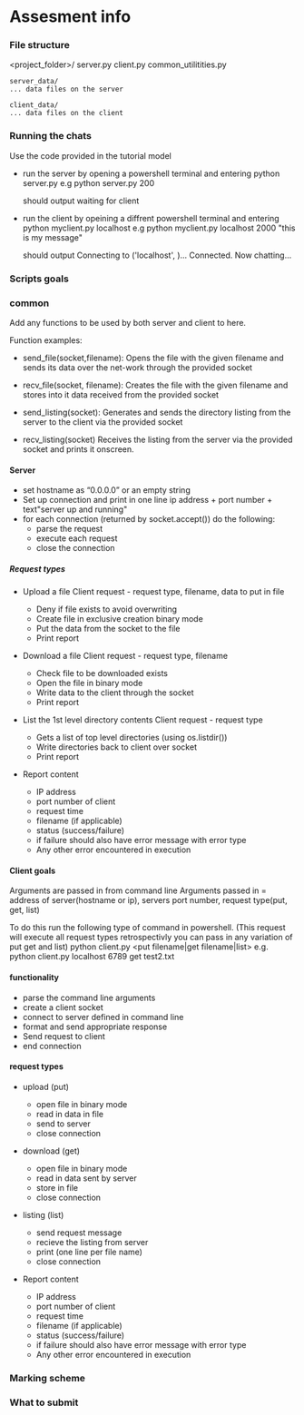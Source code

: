# Assesment info

### File structure
<project_folder>/
    server.py
    client.py
    common_utilitities.py

    server_data/
    ... data files on the server

    client_data/
    ... data files on the client

### Running the chats
Use the code provided in the tutorial model
 - run the server by opening a powershell terminal and entering python server.py <port number> e.g python server.py 200

    should output waiting for client

 - run the client by opeining a diffrent powershell terminal and entering python myclient.py localhost <port number> <message> e.g python myclient.py localhost 2000 "this is my message"

    should output Connecting to ('localhost', <port number>)...
    Connected. Now chatting...

### Scripts goals
### common
Add any functions to be used by both server and client to here.

Function examples:
- send_file(socket,filename):
    Opens the file with the given filename and sends its data over the net-work through the provided socket

- recv_file(socket, filename):
    Creates the file with the given filename and stores into it data received from the provided socket

- send_listing(socket):
    Generates and sends the directory listing from the server to the client via the provided socket

- recv_listing(socket)
    Receives the listing from the server via the provided socket and prints it onscreen.

#### Server
- set hostname as “0.0.0.0” or an empty string
- Set up connection and print in one line ip address + port number + text"server up and running"
- for each connection (returned by socket.accept()) do the following:
    - parse the request
    - execute each request
    - close the connection

##### Request types
- Upload a file
    Client request - request type, filename, data to put in file
    - Deny if file exists to avoid overwriting
    - Create file in exclusive creation binary mode
    - Put the data from the socket to the file
    - Print report

- Download a file
    Client request - request type, filename
    - Check file to be downloaded exists
    - Open the file in binary mode
    - Write data to the client through the socket
    - Print report

- List the 1st level directory contents
    Client request - request type
    - Gets a list of top level directories (using os.listdir())
    - Write directories back to client over socket
    - Print report

- Report content
    - IP address
    - port number of client
    - request time
    - filename (if applicable)
    - status (success/failure)
    - if failure should also have error message with error type
    - Any other error encountered in execution

#### Client goals
Arguments are passed in from command line
Arguments passed in = address of server(hostname or ip), servers port number, request type(put, get, list)

To do this run the following type of command in powershell. (This request will execute all request types retrospectivly you can pass in any variation of put get and list)
    python client.py <hostname> <port> <put filename|get filename|list>
    e.g.
    python client.py localhost 6789 get test2.txt

#### functionality
 - parse the command line arguments
 - create a client socket
 - connect to server defined in command line
 - format and send appropriate response
 - Send request to client
 - end connection

 #### request types
 - upload (put)
    - open file in binary mode
    - read in data in file
    - send to server
    - close connection

 - download (get)
    - open file in binary mode
    - read in data sent by server
    - store in file
    - close connection

 - listing (list)
    - send request message
    - recieve the listing from server
    - print (one line per file name)
    - close connection

- Report content
    - IP address
    - port number of client
    - request time
    - filename (if applicable)
    - status (success/failure)
    - if failure should also have error message with error type
    - Any other error encountered in execution

### Marking scheme

### What to submit